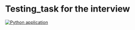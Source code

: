 # Testing_task for the interview
[![Python application](https://github.com/PyJacobito/Testing_task/actions/workflows/python-app.yml/badge.svg)](https://github.com/PyJacobito/Testing_task/actions/workflows/python-app.yml)
